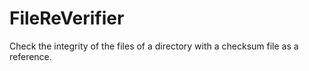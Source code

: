 # FileReVerifier
Check the integrity of the files of a directory with a checksum file as a reference.

